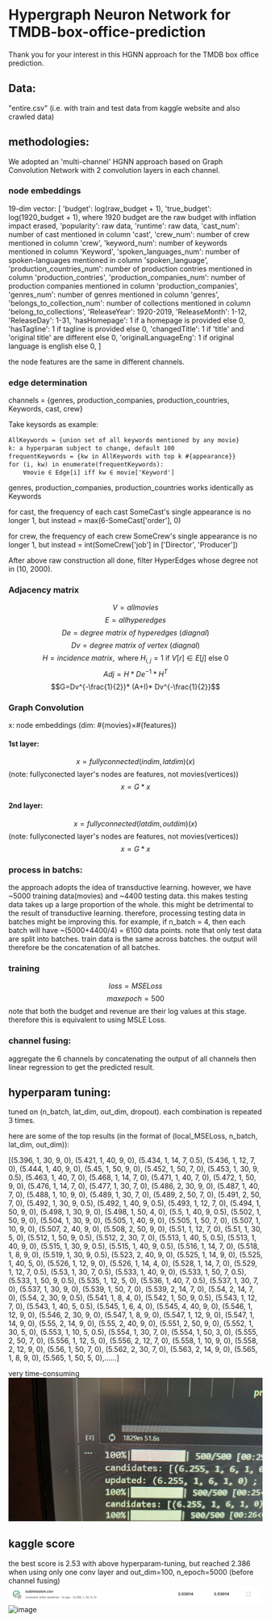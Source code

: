 # Hypergraph Neuron Network for TMDB-box-office-prediction

Thank you for your interest in this HGNN approach for the TMDB box office prediction.

## Data: 
"entire.csv" (i.e. with train and test data from kaggle website and also crawled data)

## methodologies:
We adopted an 'multi-channel' HGNN approach based on Graph Convolution Network with 2 convolution layers in each channel.

### node embeddings
19-dim vector: 
[
'budget': log(raw_budget + 1), 
'true_budget': log(1920_budget + 1), where 1920 budget are the raw budget with inflation impact erased,
'popularity': raw data,
'runtime': raw data,
'cast_num': number of cast mentioned in column 'cast',
'crew_num': number of crew mentioned in column 'crew',
'keyword_num': number of keywords mentioned in column 'Keyword',
'spoken_languages_num': number of spoken-languages mentioned in column 'spoken_language',
'production_countries_num': number of production contries mentioned in column 'production_contries',
'production_companies_num': number of production companies mentioned in column 'production_companies',
'genres_num': number of genres mentioned in column 'genres',
'belongs_to_collection_num': number of collections mentioned in column 'belong_to_collections',
'ReleaseYear': 1920-2019,
'ReleaseMonth': 1-12,
'ReleaseDay': 1-31,
'hasHomepage': 1 if a homepage is provided else 0,
'hasTagline': 1 if tagline is provided else 0,
'changedTitle': 1 if 'title' and 'original title' are different else 0,
'originalLanguageEng': 1 if original language is english else 0,
]

the node features are the same in different channels.

### edge determination
channels = {genres, production_companies, production_countries, Keywords, cast, crew}

Take keysords as example:

    AllKeywords = {union set of all keywords mentioned by any movie}
    k: a hyperparam subject to change, default 100
    frequentKeywords = {kw in AllKeywords with top k #{appearance}}
    for (i, kw) in enumerate(frequentKeywords):
        ∀movie ∈ Edge[i] iff kw ∈ movie['Keyword']

genres, production_companies, production_countries works identically as Keywords

for cast, the frequency of each cast SomeCast's single appearance is no longer 1, but instead = max(6-SomeCast['order'], 0)

for crew, the frequency of each crew SomeCrew's single appearance is no longer 1, but instead = int(SomeCrew['job'] in ['Director', 'Producer'])

After above raw construction all done, filter HyperEdges whose degree not in (10, 2000).

### Adjacency matrix
$$V = {allmovies}$$
$$E = {allhyperedges}$$
$$De = degree\ matrix\ of\ hyperedges\ (diagnal)$$
$$Dv = degree\ matrix\ of\ vertex\ (diagnal)$$
$$H = incidence\ matrix, \text { where } H_{i,j}=1 \text { if } V[r] \in E[j] \text { else } 0$$
$$Adj = H*De^{-1}*H^T$$
$$G=Dv^{-\frac{1}{2}}* (A+I)* Dv^{-\frac{1}{2}}$$

### Graph Convolution
x: node embeddings (dim: #{movies}×#{features})
#### 1st layer:
$$x = fullyconnected(indim, latdim)(x)$$
(note: fullyconected layer's nodes are features, not movies(vertices))
$$x = G * x$$
#### 2nd layer:
$$x = fullyconnected(latdim, outdim)(x)$$
(note: fullyconected layer's nodes are features, not movies(vertices))
$$x = G * x$$

### process in batchs:
the approach adopts the idea of transductive learning.
however, we have ~5000 training data(movies) and ~4400 testing data.
this makes testing data takes up a large proportion of the whole.
this might be detrimental to the result of transductive learning.
therefore, processing testing data in batches might be improving this.
for example, if n_batch = 4, then each batch will have ~(5000+4400/4) = 6100 data points.
note that only test data are split into batches. train data is the same across batches.
the output will therefore be the concatenation of all batches.

### training
$$loss = MSELoss$$
$$maxepoch=500$$
note that both the budget and revenue are their log values at this stage.
therefore this is equivalent to using MSLE Loss.


### channel fusing:
aggregate the 6 channels by concatenating the output of all channels then linear regression to get the predicted result.

## hyperparam tuning:
tuned on (n_batch, lat_dim, out_dim, dropout). each combination is repeated 3 times.

here are some of the top results (in the format of (local_MSELoss, n_batch, lat_dim, out_dim)):

[(5.396, 1, 30, 9, 0), (5.421, 1, 40, 9, 0), (5.434, 1, 14, 7, 0.5), (5.436, 1, 12, 7, 0), (5.444, 1, 40, 9, 0), (5.45, 1, 50, 9, 0), (5.452, 1, 50, 7, 0), (5.453, 1, 30, 9, 0.5), (5.463, 1, 40, 7, 0), (5.468, 1, 14, 7, 0), (5.471, 1, 40, 7, 0), (5.472, 1, 50, 9, 0), (5.476, 1, 14, 7, 0), (5.477, 1, 30, 7, 0), (5.486, 2, 30, 9, 0), (5.487, 1, 40, 7, 0), (5.488, 1, 10, 9, 0), (5.489, 1, 30, 7, 0), (5.489, 2, 50, 7, 0), (5.491, 2, 50, 7, 0), (5.492, 1, 30, 9, 0.5), (5.492, 1, 40, 9, 0.5), (5.493, 1, 12, 7, 0), (5.494, 1, 50, 9, 0), (5.498, 1, 30, 9, 0), (5.498, 1, 50, 4, 0), (5.5, 1, 40, 9, 0.5), (5.502, 1, 50, 9, 0), (5.504, 1, 30, 9, 0), (5.505, 1, 40, 9, 0), (5.505, 1, 50, 7, 0), (5.507, 1, 10, 9, 0), (5.507, 2, 40, 9, 0), (5.508, 2, 50, 9, 0), (5.51, 1, 12, 7, 0), (5.51, 1, 30, 5, 0), (5.512, 1, 50, 9, 0.5), (5.512, 2, 30, 7, 0), (5.513, 1, 40, 5, 0.5), (5.513, 1, 40, 9, 0), (5.515, 1, 30, 9, 0.5), (5.515, 1, 40, 9, 0.5), (5.516, 1, 14, 7, 0), (5.518, 1, 8, 9, 0), (5.519, 1, 30, 9, 0.5), (5.523, 2, 40, 9, 0), (5.525, 1, 14, 9, 0), (5.525, 1, 40, 5, 0), (5.526, 1, 12, 9, 0), (5.526, 1, 14, 4, 0), (5.528, 1, 14, 7, 0), (5.529, 1, 12, 7, 0.5), (5.53, 1, 30, 7, 0.5), (5.533, 1, 40, 9, 0), (5.533, 1, 50, 7, 0.5), (5.533, 1, 50, 9, 0.5), (5.535, 1, 12, 5, 0), (5.536, 1, 40, 7, 0.5), (5.537, 1, 30, 7, 0), (5.537, 1, 30, 9, 0), (5.539, 1, 50, 7, 0), (5.539, 2, 14, 7, 0), (5.54, 2, 14, 7, 0), (5.54, 2, 30, 9, 0.5), (5.541, 1, 8, 4, 0), (5.542, 1, 50, 9, 0.5), (5.543, 1, 12, 7, 0), (5.543, 1, 40, 5, 0.5), (5.545, 1, 6, 4, 0), (5.545, 4, 40, 9, 0), (5.546, 1, 12, 9, 0), (5.546, 2, 30, 9, 0), (5.547, 1, 8, 9, 0), (5.547, 1, 12, 9, 0), (5.547, 1, 14, 9, 0), (5.55, 2, 14, 9, 0), (5.55, 2, 40, 9, 0), (5.551, 2, 50, 9, 0), (5.552, 1, 30, 5, 0), (5.553, 1, 10, 5, 0.5), (5.554, 1, 30, 7, 0), (5.554, 1, 50, 3, 0), (5.555, 2, 50, 7, 0), (5.556, 1, 12, 5, 0), (5.556, 2, 12, 7, 0), (5.558, 1, 10, 9, 0), (5.558, 2, 12, 9, 0), (5.56, 1, 50, 7, 0), (5.562, 2, 30, 7, 0), (5.563, 2, 14, 9, 0), (5.565, 1, 8, 9, 0), (5.565, 1, 50, 5, 0),......]

very time-consuming
![Alt text](5bb6dad2163a736706a147b0b5d0ad8.jpg)

## kaggle score

the best score is 2.53 with above hyperparam-tuning, but reached 2.386 when using only one conv layer and out_dim=100, n_epoch=5000 (before channel fusing)
![Alt text](image.png)
![image](https://github.com/RyanYuanyang/TMDB-Movie-Prediction/assets/95773741/1f746e9f-0a84-46de-80b7-698c4304f8a9)

